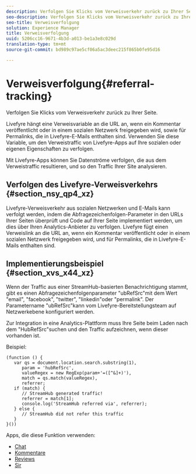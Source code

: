 ```yaml
---
description: Verfolgen Sie Klicks vom Verweisverkehr zurück zu Ihrer Seite.
seo-description: Verfolgen Sie Klicks vom Verweisverkehr zurück zu Ihrer Seite.
seo-title: Verweisverfolgung
solution: Experience Manager
title: Verweisverfolgung
uuid: 5206cc16-9671-4b3d-a013-be1a3e8c029d
translation-type: tm+mt
source-git-commit: bd989c97ae5cf06a5ac3deec215f865b0fe95d16

---
```



# Verweisverfolgung{#referral-tracking}

Verfolgen Sie Klicks vom Verweisverkehr zurück zu Ihrer Seite.

Livefyre hängt eine Verweisvariable an die URL an, wenn ein Kommentar veröffentlicht oder in einem sozialen Netzwerk freigegeben wird, sowie für Permalinks, die in Livefyre-E-Mails enthalten sind. Verwenden Sie diese Variable, um den Verweistraffic von Livefyre-Apps auf Ihre sozialen oder eigenen Eigenschaften zu verfolgen.

Mit Livefyre-Apps können Sie Datenströme verfolgen, die aus dem Verweistraffic resultieren, und so den Traffic Ihrer Site analysieren.

## Verfolgen des Livefyre-Verweisverkehrs {#section_nsy_qp4_xz}

Livefyre-Verweisverkehr aus sozialen Netzwerken und E-Mails kann verfolgt werden, indem die Abfragezeichenfolgen-Parameter in den URLs Ihrer Seiten überprüft und Code auf Ihrer Seite implementiert werden, um dies über Ihren Analytics-Anbieter zu verfolgen. Livefyre fügt einen Verweislink an die URL an, wenn ein Kommentar veröffentlicht oder in einem sozialen Netzwerk freigegeben wird, und für Permalinks, die in Livefyre-E-Mails enthalten sind.

## Implementierungsbeispiel {#section_xvs_x44_xz}

Wenn der Traffic aus einer StreamHub-basierten Benachrichtigung stammt, gibt es einen Abfragezeichenfolgenparameter "ubRefSrc"mit dem Wert "email", "facebook", "twitter", "linkedin"oder "permalink". Der Parametername "ubRefSrc"kann vom Livefyre-Bereitstellungsteam auf Netzwerkebene konfiguriert werden.

Zur Integration in eine Analytics-Plattform muss Ihre Seite beim Laden nach dem "HubRefSrc"suchen und den Traffic aufzeichnen, wenn dieser vorhanden ist.

Beispiel:

```
(function () { 
   var qs = document.location.search.substring(1), 
      param = 'hubRefSrc', 
      valueRegex = new RegExp(param+'=([^&]+)'), 
      match = qs.match(valueRegex), 
      referrer; 
   if (match) { 
      // StreamHub generated traffic! 
      referrer = match[1]; 
      console.log('StreamHub referred via', referrer); 
   } else { 
      // StreamHub did not refer this traffic 
   } 
}())
```

Apps, die diese Funktion verwenden:

* [Chat](/help/using/c-about-apps/c-chat-app/c-chat-app.md)
* [Kommentare](/help/using/c-about-apps/c-comments/c-comments.md)
* [Reviews](/help/using/c-about-apps/c-reviews-app/c-reviews-app.md)
* [Sir](/help/using/c-about-apps/c-sidenotes-app/c-sidenotes-app.md)